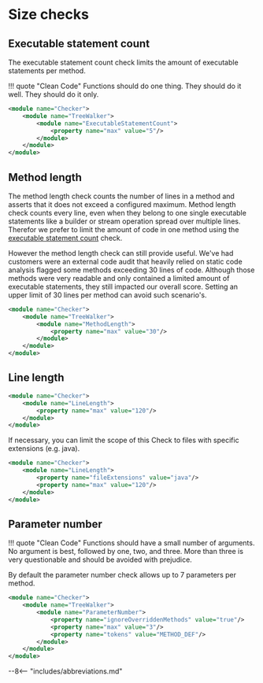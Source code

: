 # Size checks

## Executable statement count

The executable statement count check limits the amount of executable statements per method.

!!! quote "Clean Code"
    Functions should do one thing.
    They should do it well.
    They should do it only.

``` xml linenums="1"
<module name="Checker">
    <module name="TreeWalker">
        <module name="ExecutableStatementCount">
            <property name="max" value="5"/>
        </module>
    </module>
</module>
```

## Method length

The method length check counts the number of lines in a method and asserts that it does not exceed a configured maximum.
Method length check counts every line, even when they belong to one single executable statements like a builder or stream operation spread over multiple lines.
Therefor we prefer to limit the amount of code in one method using the [executable statement count](#executable-statement-count) check.


However the method length check can still provide useful.
We've had customers were an external code audit that heavily relied on static code analysis flagged some methods exceeding 30 lines of code.
Although those methods were very readable and only contained a limited amount of executable statements, they still impacted our overall score.
Setting an upper limit of 30 lines per method can avoid such scenario's.

``` xml linenums="1"
<module name="Checker">
    <module name="TreeWalker">
        <module name="MethodLength">
            <property name="max" value="30"/>
        </module>
    </module>
</module>
```

## Line length

``` xml linenums="1"
<module name="Checker">
    <module name="LineLength">
        <property name="max" value="120"/>
    </module>
</module>
```

If necessary, you can limit the scope of this Check to files with specific extensions (e.g. java).

``` xml linenums="1"
<module name="Checker">
    <module name="LineLength">
        <property name="fileExtensions" value="java"/>
        <property name="max" value="120"/>
    </module>
</module>
```

## Parameter number

!!! quote "Clean Code"
    Functions should have a small number of arguments. 
    No argument is best, followed by one, two, and three. 
    More than three is very questionable and should be avoided with prejudice.

By default the parameter number check allows up to 7 parameters per method.

``` xml linenums="1"
<module name="Checker">
    <module name="TreeWalker">
        <module name="ParameterNumber">
            <property name="ignoreOverriddenMethods" value="true"/>
            <property name="max" value="3"/>
            <property name="tokens" value="METHOD_DEF"/>
        </module>
    </module>
</module>
```

--8<-- "includes/abbreviations.md"
